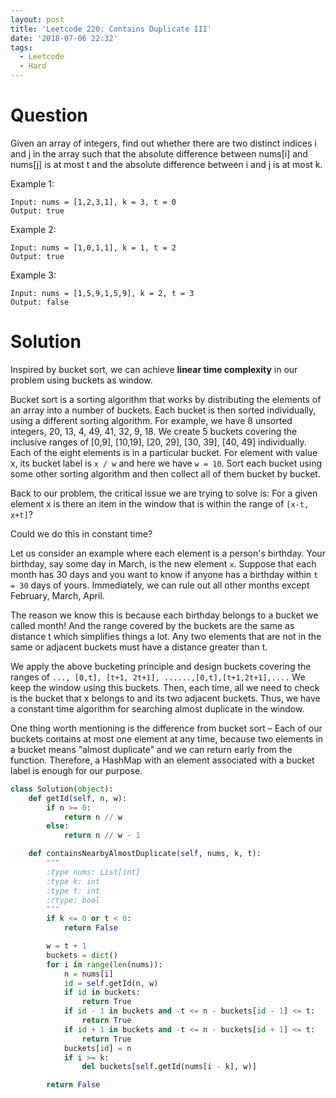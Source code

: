 ```yaml
---
layout: post
title: 'Leetcode 220: Contains Duplicate III'
date: '2018-07-06 22:32'
tags:
  - Leetcode
  - Hard
---
```


# Question
Given an array of integers, find out whether there are two distinct indices i and j in the array such that the absolute difference between nums[i] and nums[j] is at most t and the absolute difference between i and j is at most k.

Example 1:

```
Input: nums = [1,2,3,1], k = 3, t = 0
Output: true
```

Example 2:

```
Input: nums = [1,0,1,1], k = 1, t = 2
Output: true
```

Example 3:

```
Input: nums = [1,5,9,1,5,9], k = 2, t = 3
Output: false
```

# Solution

Inspired by bucket sort, we can achieve **linear time complexity** in our problem using buckets as window.

Bucket sort is a sorting algorithm that works by distributing the elements of an array into a number of buckets. Each bucket is then sorted individually, using a different sorting algorithm. For example, we have 8 unsorted integers, 20, 13, 4, 49, 41, 32, 9, 18. We create 5 buckets covering the inclusive ranges of [0,9], [10,19], [20, 29], [30, 39], [40, 49] individually. Each of the eight elements is in a particular bucket. For element with value x, its bucket label is `x / w` and here we have `w = 10`. Sort each bucket using some other sorting algorithm and then collect all of them bucket by bucket.

Back to our problem, the critical issue we are trying to solve is: For a given element x is there an item in the window that is within the range of `[x-t, x+t]`?

Could we do this in constant time?

Let us consider an example where each element is a person's birthday. Your birthday, say some day in March, is the new element `x`. Suppose that each month has 30 days and you want to know if anyone has a birthday within `t = 30` days of yours. Immediately, we can rule out all other months except February, March, April.

The reason we know this is because each birthday belongs to a bucket we called month! And the range covered by the buckets are the same as distance t which simplifies things a lot. Any two elements that are not in the same or adjacent buckets must have a distance greater than t.

We apply the above bucketing principle and design buckets covering the ranges of `..., [0,t], [t+1, 2t+1], ......,[0,t],[t+1,2t+1],....` We keep the window using this buckets. Then, each time, all we need to check is the bucket that x belongs to and its two adjacent buckets. Thus, we have a constant time algorithm for searching almost duplicate in the window.

One thing worth mentioning is the difference from bucket sort – Each of our buckets contains at most one element at any time, because two elements in a bucket means "almost duplicate" and we can return early from the function. Therefore, a HashMap with an element associated with a bucket label is enough for our purpose.

```python
class Solution(object):
    def getId(self, n, w):
        if n >= 0:
            return n // w
        else:
            return n // w - 1

    def containsNearbyAlmostDuplicate(self, nums, k, t):
        """
        :type nums: List[int]
        :type k: int
        :type t: int
        :rtype: bool
        """
        if k <= 0 or t < 0:
            return False

        w = t + 1
        buckets = dict()
        for i in range(len(nums)):
            n = nums[i]
            id = self.getId(n, w)
            if id in buckets:
                return True
            if id - 1 in buckets and -t <= n - buckets[id - 1] <= t:
                return True
            if id + 1 in buckets and -t <= n - buckets[id + 1] <= t:
                return True
            buckets[id] = n
            if i >= k:
                del buckets[self.getId(nums[i - k], w)]

        return False
```
